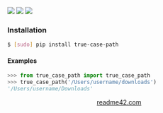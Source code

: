 <!--
https://readme42.com
-->


[![](https://img.shields.io/pypi/v/true-case-path.svg?maxAge=3600)](https://pypi.org/project/true-case-path/)
[![](https://img.shields.io/badge/License-Unlicense-blue.svg?longCache=True)](https://unlicense.org/)
[![](https://github.com/andrewp-as-is/true-case-path.py/workflows/tests42/badge.svg)](https://github.com/andrewp-as-is/true-case-path.py/actions)

### Installation
```bash
$ [sudo] pip install true-case-path
```

#### Examples
```python
>>> from true_case_path import true_case_path
>>> true_case_path('/Users/username/downloads')
'/Users/username/Downloads'
```

<p align="center">
    <a href="https://readme42.com/">readme42.com</a>
</p>
